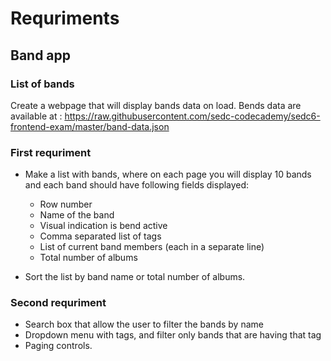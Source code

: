 # Requriments

## Band app

### List of bands

Create a webpage that will display bands data on load.
Bends data are available at :
https://raw.githubusercontent.com/sedc-codecademy/sedc6-frontend-exam/master/band-data.json

### First requriment

* 	Make a list with bands, where on each page you will display 10 bands and each band should have following fields displayed:
    - Row number
	- Name of the band
	- Visual indication is bend active
	- Comma separated list of tags
	- List of current band members (each in a separate line)
	- Total number of albums

* Sort the list by band name or total number of albums.

### Second requriment

* Search box that allow the user to filter the bands by name
* Dropdown menu with tags, and filter only bands that are having that tag
* Paging controls.